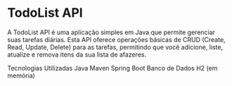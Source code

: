# TodoList API
A TodoList API é uma aplicação simples em Java que permite gerenciar suas tarefas diárias. Esta API oferece operações básicas de CRUD (Create, Read, Update, Delete) para as tarefas, permitindo que você adicione, liste, atualize e remova itens da sua lista de afazeres.

Tecnologias Utilizadas Java Maven Spring Boot Banco de Dados H2 (em memória)

